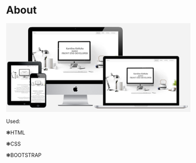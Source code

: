 # About
![alt text](https://github.com/CharlotteMoriarty/About/blob/master/images/zdj%C4%99cie%20g%C5%82%C3%B3wne.PNG)

Used:

  ❃HTML

  ❃CSS

  ❃BOOTSTRAP
